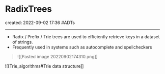 
# RadixTrees
created: 2022-09-02 17:36
#ADTs 

---
- Radix / Prefix / Trie trees are used to efficiently retrieve keys in a dataset of strings. 
- Frequently used in systems such as autocomplete and spellcheckers

> ![[Pasted image 20220902174310.png]]

![[Trie_algorithms#Trie data structure]]